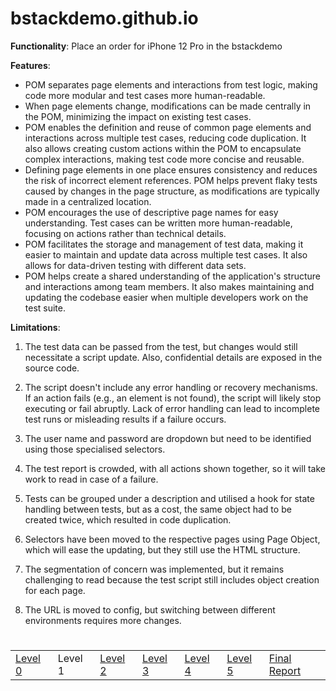 # bstackdemo.github.io

**Functionality**: Place an order for iPhone 12 Pro in the bstackdemo

**Features**:
- POM separates page elements and interactions from test logic, making code more modular and test cases more human-readable.
- When page elements change, modifications can be made centrally in the POM, minimizing the impact on existing test cases.
- POM enables the definition and reuse of common page elements and interactions across multiple test cases, reducing code duplication. It also allows creating custom actions within the POM to encapsulate complex interactions, making test code more concise and reusable.
- Defining page elements in one place ensures consistency and reduces the risk of incorrect element references. POM helps prevent flaky tests caused by changes in the page structure, as modifications are typically made in a centralized location.
- POM encourages the use of descriptive page names for easy understanding. Test cases can be written more human-readable, focusing on actions rather than technical details.
- POM facilitates the storage and management of test data, making it easier to maintain and update data across multiple test cases. It also allows for data-driven testing with different data sets.
- POM helps create a shared understanding of the application's structure and interactions among team members. It also makes maintaining and updating the codebase easier when multiple developers work on the test suite.

**Limitations**:

1. The test data can be passed from the test, but changes would still necessitate a script update. Also, confidential details are exposed in the source code.

2. The script doesn't include any error handling or recovery mechanisms. If an action fails (e.g., an element is not found), the script will likely stop executing or fail abruptly. Lack of error handling can lead to incomplete test runs or misleading results if a failure occurs. 

3. The user name and password are dropdown but need to be identified using those specialised selectors. 

4. The test report is crowded, with all actions shown together, so it will take work to read in case of a failure. 

5. Tests can be grouped under a description and utilised a hook for state handling between tests, but as a cost, the same object had to be created twice, which resulted in code duplication.

6. Selectors have been moved to the respective pages using Page Object, which will ease the updating, but they still use the HTML structure.

7. The segmentation of concern was implemented, but it remains challenging to read because the test script still includes object creation for each page.

8. The URL is moved to config, but switching between different environments requires more changes.
#
<table>
  <tr>
    <td><a href="https://github.com/Cerosh/bstackdemo.github.io/tree/level.0">Level 0</a></td>
    <td>Level 1</td>
    <td><a href="https://github.com/Cerosh/bstackdemo.github.io/tree/level.2">Level 2</a></td>
    <td><a href="https://github.com/Cerosh/bstackdemo.github.io/tree/level.3">Level 3</a></td>
    <td><a href="https://github.com/Cerosh/bstackdemo.github.io/tree/level.4">Level 4</a></td>
    <td><a href="https://github.com/Cerosh/bstackdemo.github.io/tree/level.5">Level 5</a></td>
    <td><a href="https://Cerosh.github.io/bstackdemo.github.io">Final Report</a></td>
  </tr>
</table>
